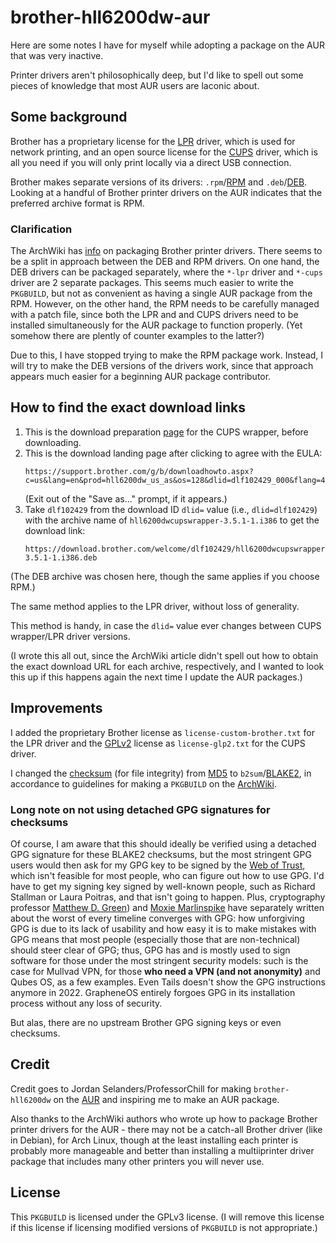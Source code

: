 # brother-hll6200dw-aur

Here are some notes I have for myself while adopting a package on the AUR that
was very inactive.

Printer drivers aren't philosophically deep, but I'd like to spell out some
pieces of knowledge that most AUR users are laconic about.

## Some background

Brother has a proprietary license for the [LPR](https://en.wikipedia.org/wiki/Line_Printer_Daemon_protocol)
driver, which is used for network printing, and an open source license for the
[CUPS](https://en.wikipedia.org/wiki/CUPS) driver, which is all you need if you
will only print locally via a direct USB connection.

Brother makes separate versions of its drivers: `.rpm`/[RPM](https://en.wikipedia.org/wiki/RPM_Package_Manager)
and `.deb`/[DEB](https://en.wikipedia.org/wiki/Deb_%28file_format%29).  Looking
at a handful of Brother printer drivers on the AUR indicates that the preferred
archive format is RPM.

### Clarification

The ArchWiki has [info](https://wiki.archlinux.org/title/Packaging_Brother_printer_drivers)
on packaging Brother printer drivers.  There seems to be a split in approach
between the DEB and RPM drivers.  On one hand, the DEB drivers can be packaged
separately, where the `*-lpr` driver and `*-cups` driver are 2 separate
packages.  This seems much easier to write the `PKGBUILD`, but not as convenient
as having a single AUR package from the RPM.  However, on the other hand, the
RPM needs to be carefully managed with a patch file, since both the LPR and and
CUPS drivers need to be installed simultaneously for the AUR package to function
properly.  (Yet somehow there are plently of counter examples to the latter?)

Due to this, I have stopped trying to make the RPM package work.  Instead, I
will try to make the DEB versions of the drivers work, since that approach
appears much easier for a beginning AUR package contributor.

### 

## How to find the exact download links

1. This is the download preparation [page](https://support.brother.com/g/b/downloadend.aspx?c=us&lang=en&prod=hll6200dw_us_as&os=128&dlid=dlf102429_000&flang=4&type3=561)
   for the CUPS wrapper, before downloading.
2. This is the download landing page after clicking to agree with the EULA:
   ```
   https://support.brother.com/g/b/downloadhowto.aspx?c=us&lang=en&prod=hll6200dw_us_as&os=128&dlid=dlf102429_000&flang=4&type3=561
   ```
   (Exit out of the "Save as..." prompt, if it appears.)
3. Take `dlf102429` from the download ID `dlid=` value (i.e., `dlid=dlf102429`)
   with the archive name of `hll6200dwcupswrapper-3.5.1-1.i386` to get the download
   link:
   ```
   https://download.brother.com/welcome/dlf102429/hll6200dwcupswrapper-3.5.1-1.i386.deb
   ```

(The DEB archive was chosen here, though the same applies if you choose RPM.)

The same method applies to the LPR driver, without loss of generality.

This method is handy, in case the `dlid=` value ever changes between CUPS
wrapper/LPR driver versions.

(I wrote this all out, since the ArchWiki article didn't spell out how to obtain
the exact download URL for each archive, respectively, and I wanted to look this
up if this happens again the next time I update the AUR packages.)

## Improvements

I added the proprietary Brother license as `license-custom-brother.txt` for the
LPR driver and the [GPLv2](https://en.wikipedia.org/wiki/GNU_General_Public_License#Version_2)
license as `license-glp2.txt` for the CUPS driver.

I changed the [checksum](https://en.wikipedia.org/wiki/Checksum) (for file
integrity) from [MD5](https://en.wikipedia.org/wiki/MD5) to
`b2sum`/[BLAKE2](https://en.wikipedia.org/wiki/BLAKE_(hash_function)#BLAKE2), in
accordance to guidelines for making a `PKGBUILD` on the
[ArchWiki](https://wiki.archlinux.org/title/PKGBUILD#Integrity).

### Long note on not using detached GPG signatures for checksums

Of course, I am aware that this should ideally be verified using a detached GPG
signature for these BLAKE2 checksums, but the most stringent GPG users would
then ask for my GPG key to be signed by the [Web of Trust](https://en.wikipedia.org/wiki/Web_of_trust),
which isn't feasible for most people, who can figure out how to use GPG.  I'd 
have to get my signing key signed by well-known people, such as Richard Stallman
or Laura Poitras, and that isn't going to happen.  Plus, cryptography professor
[Matthew D. Green](https://blog.cryptographyengineering.com/2014/08/13/whats-matter-with-pgp/))
and [Moxie Marlinspike](https://moxie.org/2015/02/24/gpg-and-me.html) have
separately written about the worst of every timeline converges with GPG: how
unforgiving GPG is due to its lack of usability and how easy it is to make
mistakes with GPG means that most people (especially those that are
non-technical) should steer clear of GPG; thus, GPG has and is mostly used to
sign software for those under the most stringent security models: such is the
case for Mullvad VPN, for those **who need a VPN (and not anonymity)** and Qubes
OS, as a few examples.  Even Tails doesn't show the GPG instructions anymore in
2022.  GrapheneOS entirely forgoes GPG in its installation process without any
loss of security.

But alas, there are no upstream Brother GPG signing keys or even checksums.

## Credit

Credit goes to Jordan Selanders/ProfessorChill for making `brother-hll6200dw` on
the [AUR](https://aur.archlinux.org/packages/brother-hll6200dw) and inspiring me
to make an AUR package.

Also thanks to the ArchWiki authors who wrote up how to package Brother printer
drivers for the AUR - there may not be a catch-all Brother driver (like in
Debian), for Arch Linux, though at the least installing each printer is probably
more manageable and better than installing a multiiprinter driver package that
includes many other printers you will never use.

## License

This `PKGBUILD` is licensed under the GPLv3 license.  (I will remove this
license if this license if licensing modified versions of `PKGBUILD` is not
appropriate.)
